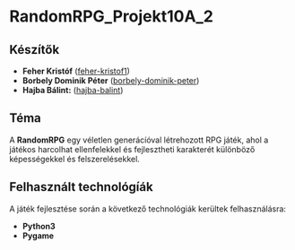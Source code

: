 # RandomRPG_Projekt10A_2

## Készítők

- **Feher Kristóf** ([feher-kristof1](https://github.com/feher-kristof1))
- **Borbely Dominik Péter** ([borbely-dominik-peter](https://github.com/borbely-dominik-peter))
- **Hajba Bálint:** ([hajba-balint](https://github.com/hajba-balint))

## Téma

A **RandomRPG** egy véletlen generácíóval létrehozott RPG játék, ahol a játékos harcolhat ellenfelekkel és fejlesztheti karakterét különböző képességekkel és felszerelésekkel.

## Felhasznált technológíák

A játék fejlesztése során a következő technológiák kerültek felhasználásra:

- **Python3**
- **Pygame**
